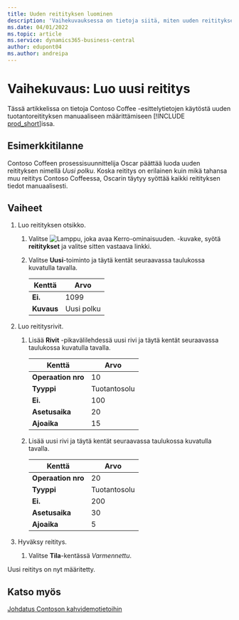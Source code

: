 ```yaml
---
title: Uuden reitityksen luominen
description: 'Vaihekuvauksessa on tietoja siitä, miten uuden reitityksen tiedot syötetään manuaalisesti Business Centralissa.'
ms.date: 04/01/2022
ms.topic: article
ms.service: dynamics365-business-central
author: edupont04
ms.author: andreipa
---
```

# <a name="walkthrough-create-a-new-routing" />Vaihekuvaus: Luo uusi reititys

Tässä artikkelissa on tietoja Contoso Coffee -esittelytietojen käytöstä uuden tuotantoreitityksen manuaaliseen määrittämiseen [!INCLUDE [prod_short](../../includes/prod_short.md)]issa.  

## <a name="scenario" />Esimerkkitilanne

Contoso Coffeen prosessisuunnittelija Oscar päättää luoda uuden reitityksen nimellä *Uusi polku*. Koska reititys on erilainen kuin mikä tahansa muu reititys Contoso Coffeessa, Oscarin täytyy syöttää kaikki reitityksen tiedot manuaalisesti.  

## <a name="steps" />Vaiheet

1. Luo reitityksen otsikko.  

    1. Valitse ![Lamppu, joka avaa Kerro-ominaisuuden.](../../media/ui-search/search_small.png "Kerro, mitä haluat tehdä") -kuvake, syötä **reititykset** ja valitse sitten vastaava linkki.  

    2. Valitse **Uusi**-toiminto ja täytä kentät seuraavassa taulukossa kuvatulla tavalla.  

        |Kenttä  |Arvo  |
        |---------|---------|
        |**Ei.** |1099|
        |**Kuvaus** |Uusi polku|
2. Luo reititysrivit.

    1. Lisää **Rivit** -pikavälilehdessä uusi rivi ja täytä kentät seuraavassa taulukossa kuvatulla tavalla.  

        |Kenttä  |Arvo  |
        |---------|---------|
        |**Operaation nro** |10|
        |**Tyyppi** |Tuotantosolu|
        |**Ei.** |100|
        |**Asetusaika** |20|
        |**Ajoaika** |15|

    2. Lisää uusi rivi ja täytä kentät seuraavassa taulukossa kuvatulla tavalla.  

        |Kenttä  |Arvo  |
        |---------|---------|
        |**Operaation nro** |20|
        |**Tyyppi** |Tuotantosolu|
        |**Ei.** |200|
        |**Asetusaika** |30|
        |**Ajoaika** |5|
3. Hyväksy reititys.

    1. Valitse **Tila**-kentässä *Varmennettu*.  

Uusi reititys on nyt määritetty.  

## <a name="see-also" />Katso myös

[Johdatus Contoson kahvidemotietoihin](../contoso-coffee-intro.md)  
